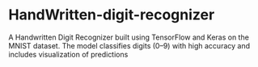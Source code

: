 # HandWritten-digit-recognizer
A Handwritten Digit Recognizer built using TensorFlow and Keras on the MNIST dataset. The model classifies digits (0–9) with high accuracy and includes visualization of predictions
